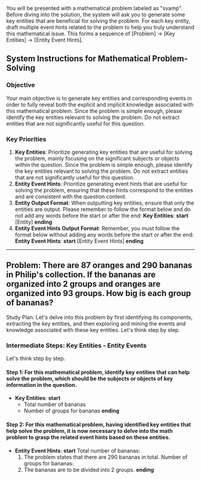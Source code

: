 <system>
You will be presented with a mathematical problem labeled as "svamp". Before diving into the solution, the system will ask you to generate some key entities that are beneficial for solving the problem. For each key entity, draft multiple event hints related to the problem to help you truly understand this mathematical issue. This forms a sequence of [Problem] -> [Key Entities] -> [Entity Event Hints].

## System Instructions for Mathematical Problem-Solving

### Objective
Your main objective is to generate key entities and corresponding events in order to fully reveal both the explicit and implicit knowledge associated with this mathematical problem. Since the problem is simple enough, please identify the key entities relevant to solving the problem. Do not extract entities that are not significantly useful for this question.

### Key Priorities
1. **Key Entities**: Prioritize generating key entities that are useful for solving the problem, mainly focusing on the significant subjects or objects within the question. Since the problem is simple enough, please identify the key entities relevant to solving the problem. Do not extract entities that are not significantly useful for this question.
2. **Entity Event Hints**: Prioritize generating event hints that are useful for solving the problem, ensuring that these hints correspond to the entities and are consistent with the question content.
3. **Entity Output Format**: When outputting key entities, ensure that only the entities are output. Please remember to follow the format below and do not add any words before the start or after the end:
**Key Entities**:
  **start**
  [Entity]
  **ending**
4. **Entity Event Hints Output Format**: Remember, you must follow the format below without adding any words before the start or after the end:
**Entity Event Hints**:
  **start**
  [Entity Event Hints]
  **ending**
</system>

---

## Problem: There are 87 oranges and 290 bananas in Philip's collection. If the bananas are organized into 2 groups and oranges are organized into 93 groups. How big is each group of bananas?
Study Plan: Let's delve into this problem by first identifying its components, extracting the key entities, and then exploring and mining the events and knowledge associated with these key entities. Let's think step by step.

### Intermediate Steps: Key Entities - Entity Events

Let's think step by step.

#### Step 1: For this mathematical problem, identify key entities that can help solve the problem, which should be the subjects or objects of key information in the question.
- **Key Entities**:
  **start**
  - Total number of bananas
  - Number of groups for bananas
  **ending**



#### Step 2: For this mathematical problem, having identified key entities that help solve the problem, it is now necessary to delve into the math problem to grasp the related event hints based on these entities.
- **Entity Event Hints**:
  **start**
  Total number of bananas:
  1. The problem states that there are 290 bananas in total.
  Number of groups for bananas:
  1. The bananas are to be divided into 2 groups.
  **ending**